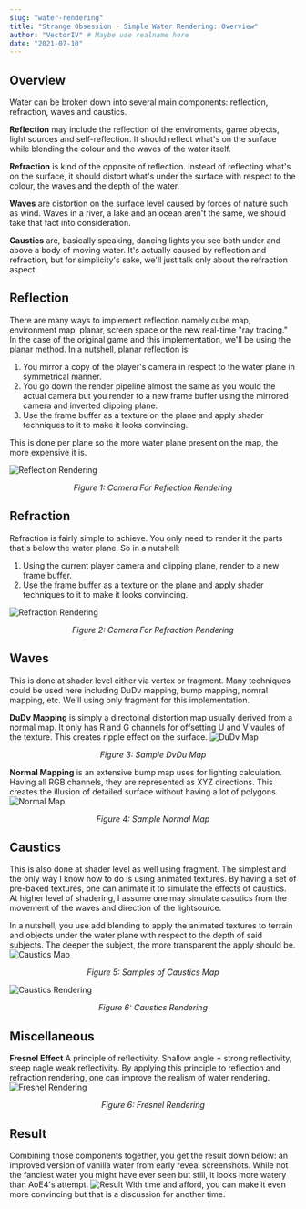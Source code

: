 ```yaml
---
slug: "water-rendering"
title: "Strange Obsession - Simple Water Rendering: Overview"
author: "VectorIV" # Maybe use realname here
date: "2021-07-10"
---
```


## Overview
Water can be broken down into several main components: reflection, refraction, waves and caustics.

**Reflection** may include the reflection of the enviroments, game objects, light sources and self-reflection. It should reflect what's on the surface while blending the colour and the waves of the water itself.

**Refraction** is kind of the opposite of reflection. Instead of reflecting what's on the surface, it should distort what's under the surface with respect to the colour, the waves and the depth of the water.

**Waves** are distortion on the surface level caused by forces of nature such as wind. Waves in a river, a lake and an ocean aren't the same, we should take that fact into consideration.

**Caustics** are, basically speaking, dancing lights you see both under and above a body of moving water. It's actually caused by reflection and refraction, but for simplicity's sake, we'll just talk only about the refraction aspect.

## Reflection
There are many ways to implement reflection namely cube map, environment map, planar, screen space or the new real-time "ray tracing." In the case of the original game and this implementation, we'll be using the planar method.
In a nutshell, planar reflection is:
1. You mirror a copy of the player's camera in respect to the water plane in symmetrical manner.
2. You go down the render pipeline almost the same as you would the actual camera but you render to a new frame buffer using the mirrored camera and inverted clipping plane.
3. Use the frame buffer as a texture on the plane and apply shader techniques to it to make it looks convincing.

This is done per plane so the more water plane present on the map, the more expensive it is.

![Reflection Rendering](./1.png)
*<center>Figure 1: Camera For Reflection Rendering</center>*

## Refraction
Refraction is fairly simple to achieve. You only need to render it the parts that's below the water plane.
So in a nutshell:
1. Using the current player camera and clipping plane, render to a new frame buffer.
2. Use the frame buffer as a texture on the plane and apply shader techniques to it to make it looks convincing.

![Refraction Rendering](./2.png)
*<center>Figure 2: Camera For Refraction Rendering</center>*

## Waves
This is done at shader level either via vertex or fragment. Many techniques could be used here including DuDv mapping, bump mapping, nomral mapping, etc.
We'll using only fragment for this implementation.

**DuDv Mapping** is simply a directoinal distortion map usually derived from a normal map. It only has R and G channels for offsetting U and V vaules of the texture. This creates ripple effect on the surface.
![DuDv Map](./wdudv.jpg)
*<center>Figure 3: Sample DvDu Map</center>*

**Normal Mapping** is an extensive bump map uses for lighting calculation. Having all RGB channels, they are represented as XYZ directions. This creates the illusion of detailed surface without having a lot of polygons.
![Normal Map](./wnormal.jpg)
*<center>Figure 4: Sample Normal Map</center>*

## Caustics
This is also done at shader level as well using fragment. The simplest and the only way I know how to do is using animated textures. By having a set of pre-baked textures, one can animate it to simulate the effects of caustics.
At higher level of shadering, I assume one may simulate casutics from the movement of the waves and direction of the lightsource.

In a nutshell, you use add blending to apply the animated textures to terrain and objects under the water plane with respect to the depth of said subjects. The deeper the subject, the more transparent the apply should be.
![Caustics Map](./cause.png)
*<center>Figure 5: Samples of Caustics Map</center>*

![Caustics Rendering](./3.png)
*<center>Figure 6: Caustics Rendering</center>*

## Miscellaneous
**Fresnel Effect** A principle of reflectivity. Shallow angle = strong reflectivity, steep nagle weak reflectivity. By applying this principle to reflection and refraction rendering, one can improve the realism of water rendering.
![Fresnel Rendering](./4.png)
*<center>Figure 6: Fresnel Rendering</center>*

## Result
Combining those components together, you get the result down below: an improved version of vanilla water from early reveal screenshots. While not the fanciest water you might have ever seen but still, it looks more watery than AoE4's attempt.
![Result](./result.png)
With time and afford, you can make it even more convincing but that is a discussion for another time.